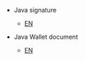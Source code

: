* Java signature

  * [EN](../../Ignore/Doc/Java_offline_signature.md)

* Java Wallet document

  * [EN](../../Ignore/Doc/Java_account_api.md)